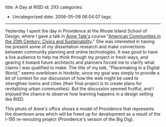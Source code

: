title: A Day at RISD
id: 293
categories:
  - Uncategorized
date: 2006-05-09 06:04:07
tags:
---

Yesterday I spent the day in Providence at the Rhode Island School of Design, where I gave a talk in [Anne Tate's](http://www.risd.edu/deptsite.cfm?Department=architecture) course &quot;[American Communities in the 20th Century: Civics and Sustainability](http://www.risd.edu/coursewin.cfm?Number=ARCH%202181&amp;Instructor=Anne_Tate).&quot; She was interested in having me present some of my dissertation research and make connections between community planning and online technologies. It was good to have a live audience to help me think through my project in fresh ways, and gearing it toward future architects and planners forced me to clarify what claims I was qualified to make. The title of my talk, &quot;Placemaking in a Digital World,&quot; seems overblown in hindsite, since my goal was simply to provide a bit of context for our discussion of how the web might be used to strengthen towns and cities (their final project is to create plans for revitalizing urban communities). But the discussion seemed fruitful, and I enjoyed the chance to observe how learning happens in a design setting like RISD.&nbsp;

This photo of Anne's office shows a model of Providence that represents the downtown area which will be freed up for development as a result of the I-195 re-rerouting project (Providence's version of the Big Dig). &nbsp;